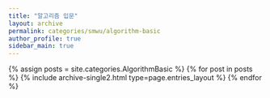 ```yaml
---
title: "알고리즘 입문"
layout: archive
permalink: categories/smwu/algorithm-basic
author_profile: true
sidebar_main: true
---
```


{% assign posts = site.categories.AlgorithmBasic %}
{% for post in posts %} {% include archive-single2.html type=page.entries_layout %} {% endfor %}